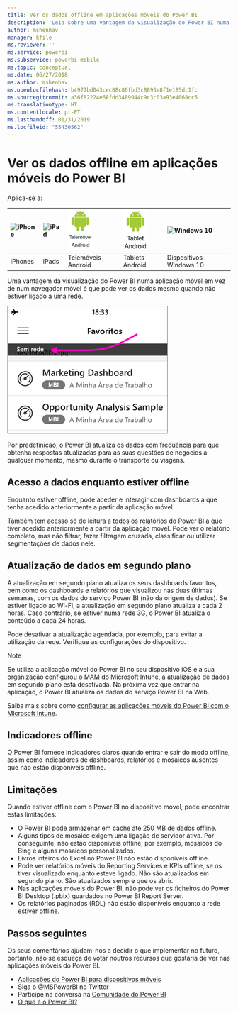 ```yaml
---
title: Ver os dados offline em aplicações móveis do Power BI
description: 'Leia sobre uma vantagem da visualização do Power BI numa aplicação móvel em vez de num navegador móvel: pode ver os dados mesmo quando não estiver ligado a uma rede.'
author: mshenhav
manager: kfile
ms.reviewer: ''
ms.service: powerbi
ms.subservice: powerbi-mobile
ms.topic: conceptual
ms.date: 06/27/2018
ms.author: mshenhav
ms.openlocfilehash: b4977bd043cec08c86fbd3c8893e8f1e185dc1fc
ms.sourcegitcommit: a36f82224e68fdd3489944c9c3c03a93e4068cc5
ms.translationtype: HT
ms.contentlocale: pt-PT
ms.lasthandoff: 01/31/2019
ms.locfileid: "55430562"
---
```

# <a name="view-your-data-offline-in-the-power-bi-mobile-apps"></a>Ver os dados offline em aplicações móveis do Power BI
Aplica-se a:

| ![iPhone](./media/mobile-apps-offline-data/iphone-logo-50-px.png) | ![iPad](./media/mobile-apps-offline-data/ipad-logo-50-px.png) | ![Telemóvel Android](./media/mobile-apps-offline-data/android-phone-logo-50-px.png) | ![Tablet Android](./media/mobile-apps-offline-data/android-tablet-logo-50-px.png) | ![Windows 10](./media/mobile-apps-offline-data/win-10-logo-50-px.png) |
|:--- |:--- |:--- |:--- |:--- |
| iPhones |iPads |Telemóveis Android |Tablets Android |Dispositivos Windows 10 |

Uma vantagem da visualização do Power BI numa aplicação móvel em vez de num navegador móvel é que pode ver os dados mesmo quando não estiver ligado a uma rede. 

![Nenhuma mensagem de rede](./media/mobile-apps-offline-data/power-bi-iphone-no-network.png)

Por predefinição, o Power BI atualiza os dados com frequência para que obtenha respostas atualizadas para as suas questões de negócios a qualquer momento, mesmo durante o transporte ou viagens.

## <a name="data-access-while-youre-offline"></a>Acesso a dados enquanto estiver offline
Enquanto estiver offline, pode aceder e interagir com dashboards a que tenha acedido anteriormente a partir da aplicação móvel.

Também tem acesso só de leitura a todos os relatórios do Power BI a que tiver acedido anteriormente a partir da aplicação móvel. Pode ver o relatório completo, mas não filtrar, fazer filtragem cruzada, classificar ou utilizar segmentações de dados nele.

## <a name="background-data-refresh"></a>Atualização de dados em segundo plano
A atualização em segundo plano atualiza os seus dashboards favoritos, bem como os dashboards e relatórios que visualizou nas duas últimas semanas, com os dados do serviço Power BI (não da origem de dados). Se estiver ligado ao Wi-Fi, a atualização em segundo plano atualiza a cada 2 horas. Caso contrário, se estiver numa rede 3G, o Power BI atualiza o conteúdo a cada 24 horas.

Pode desativar a atualização agendada, por exemplo, para evitar a utilização da rede. Verifique as configurações do dispositivo.

> [!NOTE]
> Se utiliza a aplicação móvel do Power BI no seu dispositivo iOS e a sua organização configurou o MAM do Microsoft Intune, a atualização de dados em segundo plano está desativada. Na próxima vez que entrar na aplicação, o Power BI atualiza os dados do serviço Power BI na Web.
> 
> Saiba mais sobre como [configurar as aplicações móveis do Power BI com o Microsoft Intune](../../service-admin-mobile-intune.md). 
> 
> 

## <a name="offline-indicators"></a>Indicadores offline
O Power BI fornece indicadores claros quando entrar e sair do modo offline, assim como indicadores de dashboards, relatórios e mosaicos ausentes que não estão disponíveis offline.

## <a name="limitations"></a>Limitações
Quando estiver offline com o Power BI no dispositivo móvel, pode encontrar estas limitações:

* O Power BI pode armazenar em cache até 250 MB de dados offline.
* Alguns tipos de mosaico exigem uma ligação de servidor ativa. Por conseguinte, não estão disponíveis offline; por exemplo, mosaicos do Bing e alguns mosaicos personalizados.
* Livros inteiros do Excel no Power BI não estão disponíveis offline.
* Pode ver relatórios móveis do Reporting Services e KPIs offline, se os tiver visualizado enquanto esteve ligado. Não são atualizados em segundo plano. São atualizados sempre que os abrir.
* Nas aplicações móveis do Power BI, não pode ver os ficheiros do Power BI Desktop (.pbix) guardados no Power BI Report Server. 
* Os relatórios paginados (RDL) não estão disponíveis enquanto a rede estiver offline.

## <a name="next-steps"></a>Passos seguintes
Os seus comentários ajudam-nos a decidir o que implementar no futuro, portanto, não se esqueça de votar noutros recursos que gostaria de ver nas aplicações móveis do Power BI. 

* [Aplicações do Power BI para dispositivos móveis](mobile-apps-for-mobile-devices.md)
* Siga o @MSPowerBI no Twitter
* Participe na conversa na [Comunidade do Power BI](http://community.powerbi.com/)
* [O que é o Power BI?](../../power-bi-overview.md)

